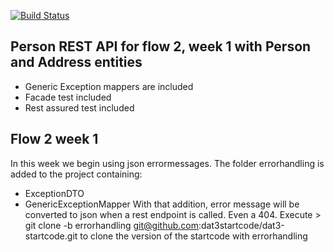 [![Build Status](https://travis-ci.org/dat3startcode/dat3-startcode.svg?branch=master)](https://travis-ci.org/dat3startcode/dat3-startcode)

## Person REST API for flow 2, week 1 with Person and Address entities
- Generic Exception mappers are included
- Facade test included
- Rest assured test included

## Flow 2 week 1
In this week we begin using json errormessages. The folder errorhandling is added to the project containing: 
- ExceptionDTO
- GenericExceptionMapper
With that addition, error message will be converted to json when a rest endpoint is called. Even a 404.
Execute > git clone -b errorhandling git@github.com:dat3startcode/dat3-startcode.git to clone the version of the startcode with errorhandling


